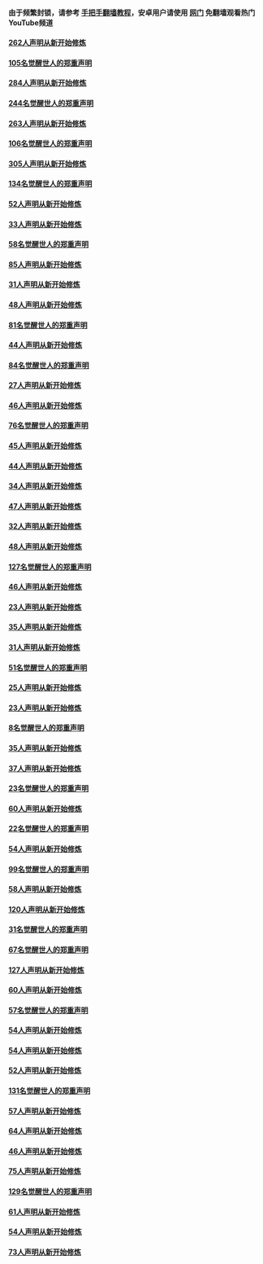 #### 由于频繁封锁，请参考 [手把手翻墙教程](https://github.com/gfw-breaker/guides/wiki/)，安卓用户请使用 [网门](https://github.com/gfw-breaker/nogfw/blob/master/dl.md?t=04110400) 免翻墙观看热门YouTube频道 

#### [262人声明从新开始修炼](../pages/91/423004.md?t=04110400) 

#### [105名觉醒世人的郑重声明](../pages/91/423003.md?t=04110400) 

#### [284人声明从新开始修炼](../pages/91/422707.md?t=04110400) 

#### [244名觉醒世人的郑重声明](../pages/91/422706.md?t=04110400) 

#### [263人声明从新开始修炼](../pages/91/422553.md?t=04110400) 

#### [106名觉醒世人的郑重声明](../pages/91/422552.md?t=04110400) 

#### [305人声明从新开始修炼](../pages/91/422153.md?t=04110400) 

#### [134名觉醒世人的郑重声明](../pages/91/422152.md?t=04110400) 

#### [52人声明从新开始修炼](../pages/91/421846.md?t=04110400) 

#### [33人声明从新开始修炼](../pages/91/421804.md?t=04110400) 

#### [58名觉醒世人的郑重声明](../pages/91/421845.md?t=04110400) 

#### [85人声明从新开始修炼](../pages/91/421769.md?t=04110400) 

#### [31人声明从新开始修炼](../pages/91/421763.md?t=04110400) 

#### [48人声明从新开始修炼](../pages/91/421605.md?t=04110400) 

#### [81名觉醒世人的郑重声明](../pages/91/421656.md?t=04110400) 

#### [44人声明从新开始修炼](../pages/91/421544.md?t=04110400) 

#### [84名觉醒世人的郑重声明](../pages/91/421543.md?t=04110400) 

#### [27人声明从新开始修炼](../pages/91/421465.md?t=04110400) 

#### [46人声明从新开始修炼](../pages/91/421454.md?t=04110400) 

#### [76名觉醒世人的郑重声明](../pages/91/421453.md?t=04110400) 

#### [45人声明从新开始修炼](../pages/91/421452.md?t=04110400) 

#### [44人声明从新开始修炼](../pages/91/421422.md?t=04110400) 

#### [34人声明从新开始修炼](../pages/91/421322.md?t=04110400) 

#### [47人声明从新开始修炼](../pages/91/421264.md?t=04110400) 

#### [32人声明从新开始修炼](../pages/91/421225.md?t=04110400) 

#### [48人声明从新开始修炼](../pages/91/421202.md?t=04110400) 

#### [127名觉醒世人的郑重声明](../pages/91/421224.md?t=04110400) 

#### [46人声明从新开始修炼](../pages/91/421203.md?t=04110400) 

#### [23人声明从新开始修炼](../pages/91/421138.md?t=04110400) 

#### [35人声明从新开始修炼](../pages/91/421122.md?t=04110400) 

#### [31人声明从新开始修炼](../pages/91/421081.md?t=04110400) 

#### [51名觉醒世人的郑重声明](../pages/91/421080.md?t=04110400) 

#### [25人声明从新开始修炼](../pages/91/421020.md?t=04110400) 

#### [23人声明从新开始修炼](../pages/91/420884.md?t=04110400) 

#### [8名觉醒世人的郑重声明](../pages/91/420883.md?t=04110400) 

#### [35人声明从新开始修炼](../pages/91/420809.md?t=04110400) 

#### [37人声明从新开始修炼](../pages/91/420766.md?t=04110400) 

#### [23名觉醒世人的郑重声明](../pages/91/420765.md?t=04110400) 

#### [60人声明从新开始修炼](../pages/91/420727.md?t=04110400) 

#### [22名觉醒世人的郑重声明](../pages/91/420726.md?t=04110400) 

#### [54人声明从新开始修炼](../pages/91/420529.md?t=04110400) 

#### [99名觉醒世人的郑重声明](../pages/91/420528.md?t=04110400) 

#### [58人声明从新开始修炼](../pages/91/420198.md?t=04110400) 

#### [120人声明从新开始修炼](../pages/91/420141.md?t=04110400) 

#### [31名觉醒世人的郑重声明](../pages/91/420197.md?t=04110400) 

#### [67名觉醒世人的郑重声明](../pages/91/420140.md?t=04110400) 

#### [127人声明从新开始修炼](../pages/91/420082.md?t=04110400) 

#### [60人声明从新开始修炼](../pages/91/420081.md?t=04110400) 

#### [57名觉醒世人的郑重声明](../pages/91/420080.md?t=04110400) 

#### [54人声明从新开始修炼](../pages/91/419533.md?t=04110400) 

#### [54人声明从新开始修炼](../pages/91/419532.md?t=04110400) 

#### [52人声明从新开始修炼](../pages/91/419531.md?t=04110400) 

#### [131名觉醒世人的郑重声明](../pages/91/419530.md?t=04110400) 

#### [57人声明从新开始修炼](../pages/91/419430.md?t=04110400) 

#### [64人声明从新开始修炼](../pages/91/419429.md?t=04110400) 

#### [46人声明从新开始修炼](../pages/91/419428.md?t=04110400) 

#### [75人声明从新开始修炼](../pages/91/419427.md?t=04110400) 

#### [129名觉醒世人的郑重声明](../pages/91/419426.md?t=04110400) 

#### [61人声明从新开始修炼](../pages/91/419198.md?t=04110400) 

#### [54人声明从新开始修炼](../pages/91/419197.md?t=04110400) 

#### [73人声明从新开始修炼](../pages/91/419196.md?t=04110400) 

